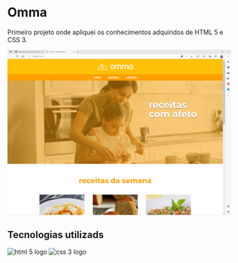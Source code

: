 # Omma

Primeiro projeto onde apliquei os conhecimentos adquiridos de HTML 5 e CSS 3.

![Screenshot do resultado final](print.png "Imagem do resultado final")

## Tecnologias utilizads

<div align="left">
<img src="https://cdn.jsdelivr.net/gh/devicons/devicon/icons/html5/html5-original.svg" height="40" width="52" alt="html 5 logo"  />

<img src="https://cdn.jsdelivr.net/gh/devicons/devicon/icons/css3/css3-original.svg" height="40" width="52" alt="css 3 logo" />
</div>